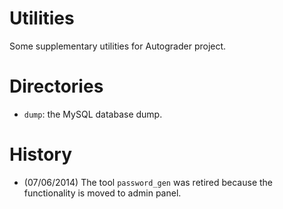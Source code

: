 Utilities
=========

Some supplementary utilities for Autograder project.

Directories
===========

 * `dump`: the MySQL database dump.

History
=======

 * (07/06/2014) The tool `password_gen` was retired because the functionality is moved to admin panel.
 
